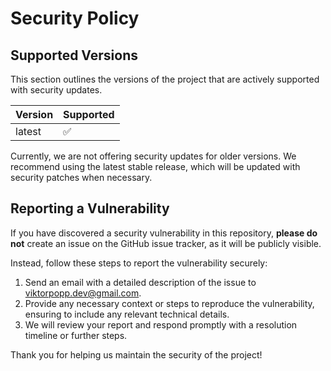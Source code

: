 # Security Policy

## Supported Versions

This section outlines the versions of the project that are actively supported with security updates.

| Version | Supported           |
| ------- | ------------------- |
| latest  | :white_check_mark:  |

Currently, we are not offering security updates for older versions. We recommend using the latest stable release, which will be updated with security patches when necessary.

## Reporting a Vulnerability

If you have discovered a security vulnerability in this repository, **please do not** create an issue on the GitHub issue tracker, as it will be publicly visible.

Instead, follow these steps to report the vulnerability securely:

1. Send an email with a detailed description of the issue to <viktorpopp.dev@gmail.com>.
2. Provide any necessary context or steps to reproduce the vulnerability, ensuring to include any relevant technical details.
3. We will review your report and respond promptly with a resolution timeline or further steps.

Thank you for helping us maintain the security of the project!
